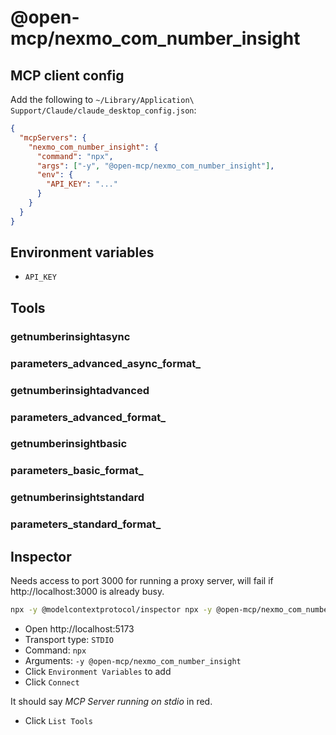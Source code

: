 # @open-mcp/nexmo_com_number_insight

## MCP client config

Add the following to `~/Library/Application\ Support/Claude/claude_desktop_config.json`:

```json
{
  "mcpServers": {
    "nexmo_com_number_insight": {
      "command": "npx",
      "args": ["-y", "@open-mcp/nexmo_com_number_insight"],
      "env": {
        "API_KEY": "..."
      }
    }
  }
}
```

## Environment variables

- `API_KEY`

## Tools

### getnumberinsightasync

### parameters_advanced_async_format_

### getnumberinsightadvanced

### parameters_advanced_format_

### getnumberinsightbasic

### parameters_basic_format_

### getnumberinsightstandard

### parameters_standard_format_

## Inspector

Needs access to port 3000 for running a proxy server, will fail if http://localhost:3000 is already busy.

```bash
npx -y @modelcontextprotocol/inspector npx -y @open-mcp/nexmo_com_number_insight
```

- Open http://localhost:5173
- Transport type: `STDIO`
- Command: `npx`
- Arguments: `-y @open-mcp/nexmo_com_number_insight`
- Click `Environment Variables` to add
- Click `Connect`

It should say _MCP Server running on stdio_ in red.

- Click `List Tools`

